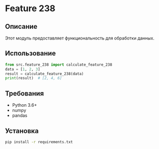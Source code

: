 # Feature 238
## Описание
Этот модуль предоставляет функциональность для обработки данных.
## Использование
```python
from src.feature_238 import calculate_feature_238
data = [1, 2, 3]
result = calculate_feature_238(data)
print(result)  # [2, 4, 6]
```
## Требования
- Python 3.6+
- numpy
- pandas
## Установка
```bash
pip install -r requirements.txt
```